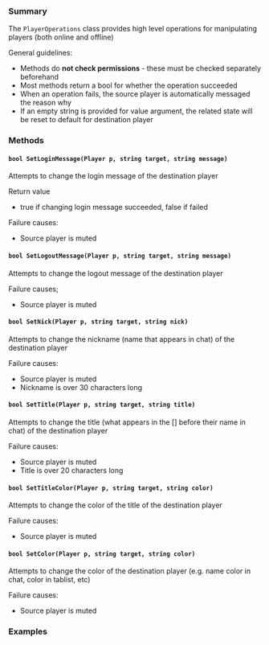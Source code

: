 ### Summary

The `PlayerOperations` class provides high level operations for manipulating players (both online and offline)

General guidelines:
- Methods do **not check permissions** - these must be checked separately beforehand
- Most methods return a bool for whether the operation succeeded
- When an operation fails, the source player is automatically messaged the reason why
- If an empty string is provided for value argument, the related state will be reset to default for destination player

### Methods

#### `bool SetLoginMessage(Player p, string target, string message)`

Attempts to change the login message of the destination player

Return value
- true if changing login message succeeded, false if failed

Failure causes:
- Source player is muted

#### `bool SetLogoutMessage(Player p, string target, string message)`

Attempts to change the logout message of the destination player

Failure causes;
- Source player is muted

#### `bool SetNick(Player p, string target, string nick)`

Attempts to change the nickname (name that appears in chat) of the destination player

Failure causes:
- Source player is muted
- Nickname is over 30 characters long

#### `bool SetTitle(Player p, string target, string title)`

Attempts to change the title (what appears in the [] before their name in chat) of the destination player

Failure causes:
- Source player is muted
- Title is over 20 characters long

#### `bool SetTitleColor(Player p, string target, string color)`

Attempts to change the color of the title of the destination player

Failure causes:
- Source player is muted

#### `bool SetColor(Player p, string target, string color)`

Attempts to change the color of the destination player (e.g. name color in chat, color in tablist, etc)

Failure causes:
- Source player is muted

### Examples
